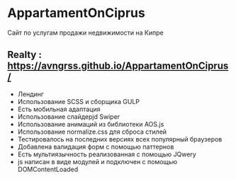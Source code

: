 # AppartamentOnCiprus
Сайт по услугам продажи недвижимости на Кипре
## Realty : https://avngrss.github.io/AppartamentOnCiprus/

- Лендинг
- Использование SCSS и сборщика GULP
- Есть мобильная адаптация
- Использование слайдерjd Swiper
- Использование анимаций из библиотеки AOS.js
- Использование normalize.css для сброса стилей
- Тестировалось на последних версиях всех популярный браузеров
- Добавлена валидация форм с помощью паттернов
- Есть мультиязычность реализованная с помощью JQwery
- js написан в виде модулей и подключен с помощью DOMContentLoaded
